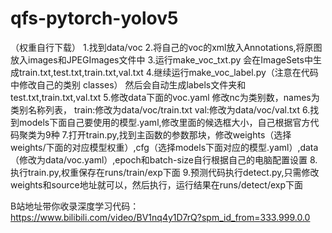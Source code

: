 # qfs-pytorch-yolov5
<!-- 如何训练自己的数据集？ -->
（权重自行下载）
1.找到data/voc
2.将自己的voc的xml放入Annotations,将原图放入images和JPEGImages文件中
3.运行make_voc_txt.py 会在ImageSets中生成train.txt,test.txt,train.txt,val.txt
4.继续运行make_voc_label.py（注意在代码中修改自己的类别 classes） 然后会自动生成labels文件夹和test.txt,train.txt,val.txt
5.修改data下面的voc.yaml  修改nc为类别数，names为类别名称列表， train:修改为data/voc/train.txt  val:修改为data/voc/val.txt
6.找到models下面自己要使用的模型.yaml,修改里面的候选框大小，自己根据官方代码聚类为9种
7.打开train.py,找到主函数的参数那块，修改weights（选择weights/下面的对应模型权重）,cfg（选择models下面对应的模型.yaml）,data（修改为data/voc.yaml）,epoch和batch-size自行根据自己的电脑配置设置
8.执行train.py,权重保存在runs/train/exp下面
9.预测代码执行detect.py,只需修改weights和source地址就可以，然后执行，运行结果在runs/detect/exp下面

B站地址带你收录深度学习代码：https://www.bilibili.com/video/BV1nq4y1D7rQ?spm_id_from=333.999.0.0

